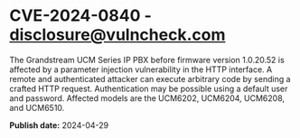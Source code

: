 # CVE-2024-0840 - disclosure@vulncheck.com

The Grandstream UCM Series IP PBX before firmware version 1.0.20.52 is affected by a parameter injection vulnerability in the HTTP interface. A remote and authenticated attacker can execute arbitrary code by sending a crafted HTTP request. Authentication may be possible using a default user and password. Affected models are the UCM6202, UCM6204, UCM6208, and UCM6510.


**Publish date:** 2024-04-29
